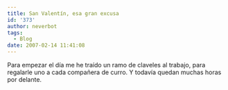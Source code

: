 ```yaml
---
title: San Valentín, esa gran excusa
id: '373'
author: neverbot
tags:
  - Blog
date: 2007-02-14 11:41:08
---
```


Para empezar el día me he traído un ramo de claveles al trabajo, para regalarle uno a cada compañera de curro. Y todavía quedan muchas horas por delante.